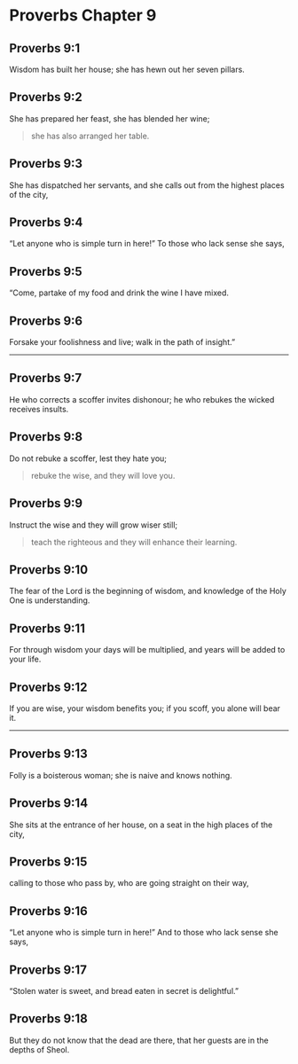 # Proverbs Chapter 9

## Proverbs 9:1

Wisdom has built her house; she has hewn out her seven pillars.

## Proverbs 9:2

She has prepared her feast, she has blended her wine;

> she has also arranged her table.

## Proverbs 9:3

She has dispatched her servants, and she calls out from the highest places of the city,

## Proverbs 9:4

“Let anyone who is simple turn in here!” To those who lack sense she says,

## Proverbs 9:5

“Come, partake of my food and drink the wine I have mixed.

## Proverbs 9:6

Forsake your foolishness and live; walk in the path of insight.”

---

## Proverbs 9:7

He who corrects a scoffer invites dishonour; he who rebukes the wicked receives insults.

## Proverbs 9:8

Do not rebuke a scoffer, lest they hate you;

> rebuke the wise, and they will love you.

## Proverbs 9:9

Instruct the wise and they will grow wiser still;

> teach the righteous and they will enhance their learning.

## Proverbs 9:10

The fear of the Lord is the beginning of wisdom, and knowledge of the Holy One is understanding.

## Proverbs 9:11

For through wisdom your days will be multiplied, and years will be added to your life.

## Proverbs 9:12

If you are wise, your wisdom benefits you; if you scoff, you alone will bear it.

---

## Proverbs 9:13

Folly is a boisterous woman; she is naive and knows nothing.

## Proverbs 9:14

She sits at the entrance of her house, on a seat in the high places of the city,

## Proverbs 9:15

calling to those who pass by, who are going straight on their way,

## Proverbs 9:16

“Let anyone who is simple turn in here!” And to those who lack sense she says,

## Proverbs 9:17

“Stolen water is sweet, and bread eaten in secret is delightful.”

## Proverbs 9:18

But they do not know that the dead are there, that her guests are in the depths of Sheol.
